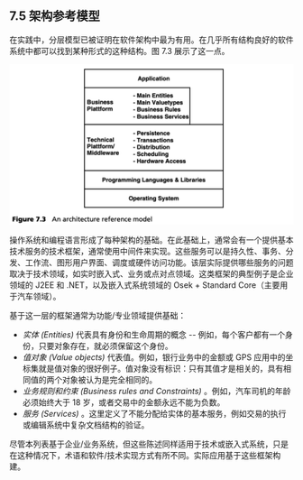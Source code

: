 ## 7.5 架构参考模型
在实践中，分层模型已被证明在软件架构中最为有用。在几乎所有结构良好的软件系统中都可以找到某种形式的这种结构。图 7.3 展示了这一点。

![Figure 7.3](../img/f7.3.png)

操作系统和编程语言形成了每种架构的基础。在此基础上，通常会有一个提供基本技术服务的技术框架，通常使用中间件来实现。这些服务可以是持久性、事务、分发、工作流、图形用户界面、调度或硬件访问功能。该层实际提供哪些服务的问题取决于技术领域，如实时嵌入式、业务或点对点领域。这类框架的典型例子是企业领域的 J2EE 和 .NET，以及嵌入式系统领域的 Osek + Standard Core（主要用于汽车领域）。

基于这一层的框架通常为功能/专业领域提供基础：

- *实体 (Entities)* 代表具有身份和生命周期的概念 -- 例如，每个客户都有一个身份，只要对象存在，就必须保留这个身份。
- *值对象 (Value objects)* 代表值。例如，银行业务中的金额或 GPS 应用中的坐标集就是值对象的很好例子。值对象没有标识：只有其值才是相关的，具有相同值的两个对象被认为是完全相同的。
- *业务规则和约束 (Business rules and Constraints)* 。例如，汽车司机的年龄必须始终大于 18 岁，或者交易中的金额永远不能为负数。
- *服务 (Services)* 。这里定义了不能分配给实体的基本服务，例如交易的执行或编辑系统中复杂文档结构的验证。

尽管本列表基于企业/业务系统，但这些陈述同样适用于技术或嵌入式系统，只是在这种情况下，术语和软件/技术实现方式有所不同。实际应用基于这些框架构建。
